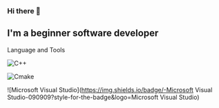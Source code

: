 ### Hi there 👋

## I'm a beginner software developer

Language and Tools

![C++](https://img.shields.io/badge/-C++-090909?style-for-the-badge&logo=C%2b%2b&logoColor=6296CC)

![Cmake](https://img.shields.io/badge/-Cmake-090909?style-for-the-badge&logo=Cmake&logoColor=6296CC)

![Microsoft Visual Studio](https://img.shields.io/badge/-Microsoft Visual Studio-090909?style-for-the-badge&logo=Microsoft Visual Studio)